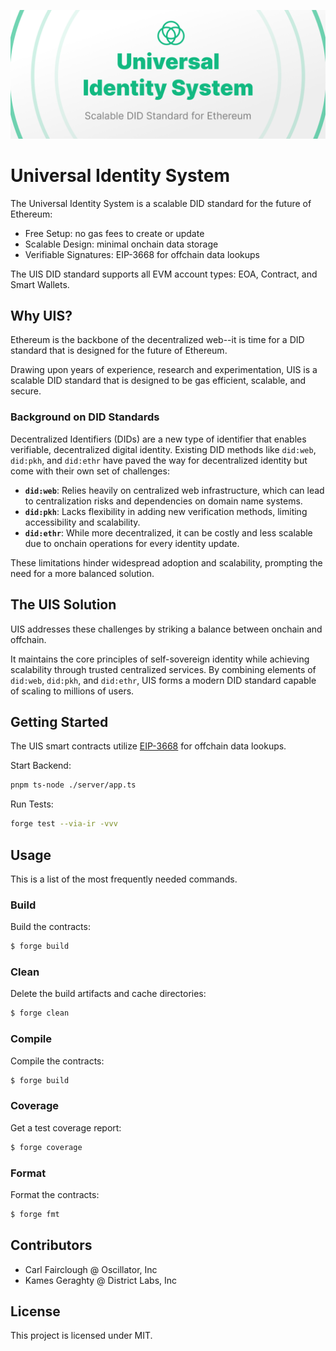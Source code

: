 ![alt text](./banner.png)

# Universal Identity System

The Universal Identity System is a scalable DID standard for the future of Ethereum: 

- Free Setup: no gas fees to create or update
- Scalable Design: minimal onchain data storage
- Verifiable Signatures: EIP-3668 for offchain data lookups

The UIS DID standard supports all EVM account types: EOA, Contract, and Smart Wallets.

## Why UIS?

Ethereum is the backbone of the decentralized web--it is time for a DID standard that is designed for the future of Ethereum.

Drawing upon years of experience, research and experimentation, UIS is a scalable DID standard that is designed to be gas efficient, scalable, and secure.

### Background on DID Standards

Decentralized Identifiers (DIDs) are a new type of identifier that enables verifiable, decentralized digital identity. Existing DID methods like `did:web`, `did:pkh`, and `did:ethr` have paved the way for decentralized identity but come with their own set of challenges:

- **`did:web`**: Relies heavily on centralized web infrastructure, which can lead to centralization risks and dependencies on domain name systems.
- **`did:pkh`**: Lacks flexibility in adding new verification methods, limiting accessibility and scalability.
- **`did:ethr`**: While more decentralized, it can be costly and less scalable due to onchain operations for every identity update.

These limitations hinder widespread adoption and scalability, prompting the need for a more balanced solution.

## The UIS Solution

UIS addresses these challenges by striking a balance between onchain and offchain.

It maintains the core principles of self-sovereign identity while achieving scalability through trusted centralized services. By combining elements of `did:web`, `did:pkh`, and `did:ethr`, UIS forms a modern DID standard capable of scaling to millions of users.

## Getting Started

The UIS smart contracts utilize [EIP-3668](https://eips.ethereum.org/EIPS/eip-3668) for offchain data lookups.

Start Backend:

```sh
pnpm ts-node ./server/app.ts
```

Run Tests:
```sh
forge test --via-ir -vvv
```

## Usage

This is a list of the most frequently needed commands.

### Build

Build the contracts:

```sh
$ forge build
```

### Clean

Delete the build artifacts and cache directories:

```sh
$ forge clean
```

### Compile

Compile the contracts:

```sh
$ forge build
```

### Coverage

Get a test coverage report:

```sh
$ forge coverage
```

### Format

Format the contracts:

```sh
$ forge fmt
```

## Contributors

- Carl Fairclough @ Oscillator, Inc
- Kames Geraghty @ District Labs, Inc

## License

This project is licensed under MIT.
